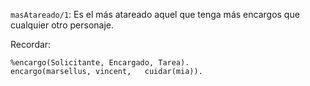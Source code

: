 `masAtareado/1`: Es el más atareado aquel que tenga más encargos que cualquier otro personaje.

Recordar:
```
%encargo(Solicitante, Encargado, Tarea).
encargo(marsellus, vincent,   cuidar(mia)).
```
